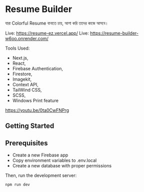 # Resume Builder
যারা Colorful Resume বানাতে চায়, আশা করি তাদের কাজে আসবে।

Live: https://resume-ez.vercel.app/
Live: https://resume-builder-w6oo.onrender.com/

Tools Used: 

- Next.js,
- React,
- Firebase Authentication,
- Firestore,
- Imagekit,
- Context API,
- TailWind CSS,
- SCSS,
- Windows Print feature


https://youtu.be/0ta0CwFNPrg


## Getting Started

## Prerequisites

- Create a new Firebase app
- Copy environment variables to .env.local
- Create a new database with proper permissions


Then, run the development server:

```bash
npm run dev

```
